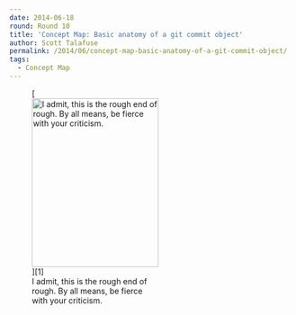 ```yaml
---
date: 2014-06-18
round: Round 10
title: 'Concept Map: Basic anatomy of a git commit object'
author: Scott Talafuse
permalink: /2014/06/concept-map-basic-anatomy-of-a-git-commit-object/
tags:
  - Concept Map
---
```

<figure id="attachment_7843" style="width: 225px;" class="wp-caption alignnone">[<img class="size-medium wp-image-7843" alt="I admit, this is the rough end of rough.  By all means, be fierce with your criticism. " src="/software-carpentry-training-website/uploads/2014/06/git-commit-concept-map-e1403127065270-225x300.jpg" width="225" height="300" />][1]<figcaption class="wp-caption-text">I admit, this is the rough end of rough. By all means, be fierce with your criticism.</figcaption></figure>

 [1]: /software-carpentry-training-website/uploads/2014/06/git-commit-concept-map-e1403127065270.jpg

